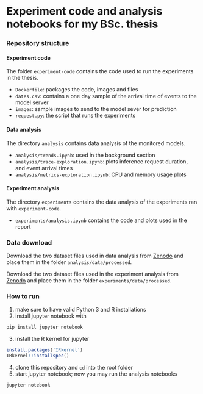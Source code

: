 # Experiment code and analysis notebooks for my BSc. thesis

### Repository structure

#### Experiment code

The folder `experiment-code` contains the code used to run the experiments in the thesis. 
- `Dockerfile`: packages the code, images and files
- `dates.csv`: contains a one day sample of the arrival time of events to the model server
- `images`: sample images to send to the model sever for prediction
- `request.py`: the script that runs the experiments

#### Data analysis
The directory `analysis` contains data analysis of the monitored models.
- `analysis/trends.ipynb`: used in the background section
- `analysis/trace-exploration.ipynb`: plots inference request duration, and event arrival times
- `analysis/metrics-exploration.ipynb`: CPU and memory usage plots

#### Experiment analysis
The directory `experiments` contains the data analysis of the experiments ran with `experiment-code`.
- `experiments/analysis.ipynb` contains the code and plots used in the report

### Data download

Download the two dataset files used in data analysis from [Zenodo](https://zenodo.org/record/8104182) and place them in the folder `analysis/data/processed`.

Download the two dataset files used in the experiment analysis from [Zenodo](https://zenodo.org/record/8104192) and place them in the folder `experiments/data/processed`.

### How to run

1. make sure to have valid Python 3 and R installations
2. install jupyter notebook with 
```bash
pip install jupyter notebook
```
3. install the R kernel for jupyter
```R
install.packages('IRkernel')
IRkernel::installspec()
```
4. clone this repository and `cd` into the root folder
5. start jupyter notebook; now you may run the analysis notebooks
```bash
jupyter notebook
```
